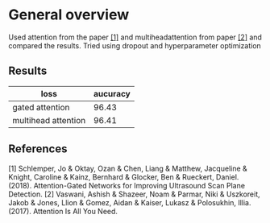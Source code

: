 # General overview
Used attention from the paper [[1]](#1) and multiheadattention from paper [[2]](#2) and compared the results. Tried using dropout and hyperparameter optimization 

## Results

loss  | aucuracy
--- | --- 
gated attention | 96.43 
multihead attention | 96.41

## References
<a id="1">[1]</a> Schlemper, Jo & Oktay, Ozan & Chen, Liang & Matthew, Jacqueline & Knight, Caroline & Kainz, Bernhard & Glocker, Ben & Rueckert, Daniel. (2018). Attention-Gated Networks for Improving Ultrasound Scan Plane Detection. 
<a id="2">[2]</a> Vaswani, Ashish & Shazeer, Noam & Parmar, Niki & Uszkoreit, Jakob & Jones, Llion & Gomez, Aidan & Kaiser, Lukasz & Polosukhin, Illia. (2017). Attention Is All You Need. 
